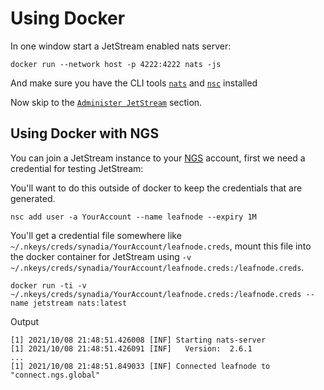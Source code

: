 # Using Docker

In one window start a JetStream enabled nats server:

```shell
docker run --network host -p 4222:4222 nats -js
```

And make sure you have the CLI tools [`nats`](/nats-tools/natscli.md) and [`nsc`](/nats-tools/nsc) installed

Now skip to the [`Administer JetStream`](/jetstream/administration/README.md) section.

## Using Docker with NGS

You can join a JetStream instance to your [NGS](https://synadia.com/ngs/pricing) account, first we need a credential for testing JetStream:

You'll want to do this outside of docker to keep the credentials that are generated.

```shell
nsc add user -a YourAccount --name leafnode --expiry 1M
```

You'll get a credential file somewhere like `~/.nkeys/creds/synadia/YourAccount/leafnode.creds`, mount this file into the docker container for JetStream using `-v ~/.nkeys/creds/synadia/YourAccount/leafnode.creds:/leafnode.creds`.

```shell
docker run -ti -v ~/.nkeys/creds/synadia/YourAccount/leafnode.creds:/leafnode.creds --name jetstream nats:latest
```
Output
```text
[1] 2021/10/08 21:48:51.426008 [INF] Starting nats-server
[1] 2021/10/08 21:48:51.426091 [INF]   Version:  2.6.1
...
[1] 2021/10/08 21:48:51.849033 [INF] Connected leafnode to "connect.ngs.global"
```